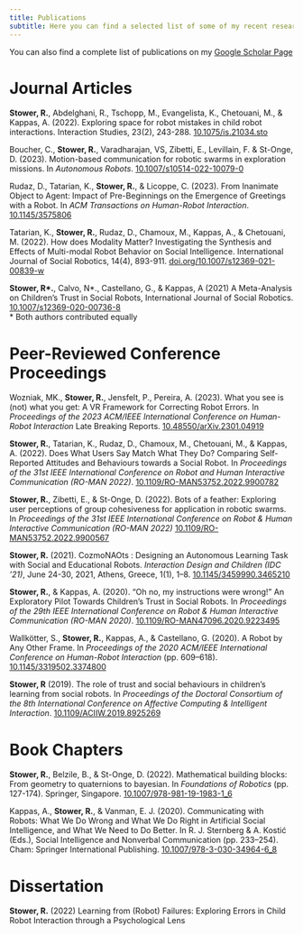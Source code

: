 ```yaml
---
title: Publications
subtitle: Here you can find a selected list of some of my recent research publications
---
```

You can also find a complete list of publications on my <a href ="https://scholar.google.com/citations?user=KpeioBgAAAAJ&hl=en">Google Scholar Page</a>

# Journal Articles
**Stower, R.**, Abdelghani, R., Tschopp, M., Evangelista, K., Chetouani, M., & Kappas, A. (2022). Exploring space for robot mistakes in child robot interactions. Interaction Studies, 23(2), 243-288. <a href="https://www.jbe-platform.com/content/journals/10.1075/is.21034.sto">10.1075/is.21034.sto</a>

Boucher, C., **Stower, R.**, Varadharajan, VS, Zibetti, E., Levillain, F. & St-Onge, D. (2023). Motion-based communication for robotic swarms in exploration missions. In *Autonomous Robots*. <a href="https://espace2.etsmtl.ca/id/eprint/25885/">10.1007/s10514-022-10079-0</a>

Rudaz, D., Tatarian, K., **Stower, R.**, & Licoppe, C. (2023). From Inanimate Object to Agent: Impact of Pre-Beginnings on the Emergence of Greetings with a Robot. In *ACM Transactions on Human-Robot Interaction*. <a href="https://doi.org/10.1145/3575806">10.1145/3575806</a>

Tatarian, K., **Stower, R.**, Rudaz, D., Chamoux, M., Kappas, A., & Chetouani, M. (2022). How does Modality Matter? Investigating the Synthesis and Effects of Multi-modal Robot Behavior on Social Intelligence. International Journal of Social Robotics, 14(4), 893-911. <a href="https://link.springer.com/article/10.1007/s12369-021-00839-w">doi.org/10.1007/s12369-021-00839-w</a>

**Stower, R\*.**, Calvo, N\*., Castellano, G., & Kappas, A (2021) A Meta-Analysis on Children’s Trust in Social Robots, International Journal of Social Robotics. <a href="https://link.springer.com/article/10.1007/s12369-020-00736-8">10.1007/s12369-020-00736-8</a> 
<br> \* Both authors contributed equally

# Peer-Reviewed Conference Proceedings
Wozniak, MK., **Stower, R.**, Jensfelt, P., Pereira, A. (2023). What you see is (not) what you get: A VR Framework for Correcting Robot Errors. In *Proceedings of the 2023 ACM/IEEE International Conference on Human-Robot Interaction* Late Breaking Reports. <a href="https://arxiv.org/abs/2301.04919">10.48550/arXiv.2301.04919</a>

**Stower, R.**, Tatarian, K., Rudaz, D., Chamoux, M., Chetouani, M., & Kappas, A. (2022). Does What Users Say Match What They Do? Comparing Self-Reported Attitudes and Behaviours towards a Social Robot. In *Proceedings of the 31st IEEE International Conference on Robot and Human Interactive Communication (RO-MAN 2022)*. <a href="https://ieeexplore.ieee.org/abstract/document/9900782">10.1109/RO-MAN53752.2022.9900782</a>

**Stower, R.**, Zibetti, E., & St-Onge, D. (2022). Bots of a feather: Exploring user perceptions of group cohesiveness for application in robotic swarms. In *Proceedings of the 31st IEEE International Conference on Robot & Human Interactive Communication (RO-MAN 2022)*  <a href="https://ieeexplore.ieee.org/abstract/document/9900567">10.1109/RO-MAN53752.2022.9900567</a> 

**Stower, R.** (2021). CozmoNAOts : Designing an Autonomous Learning Task with Social and Educational Robots. *Interaction Design and Children (IDC ’21)*, June 24-30, 2021, Athens, Greece, 1(1), 1–8. <a href="https://dl.acm.org/doi/10.1145/3459990.3465210">10.1145/3459990.3465210</a> 

**Stower, R.**, & Kappas, A. (2020). “Oh no, my instructions were wrong!” An Exploratory Pilot Towards Children’s Trust in Social Robots. In *Proceedings of the 29th IEEE International Conference on Robot & Human Interactive Communication (RO-MAN 2020)*. <a href="https://ieeexplore.ieee.org/document/9223495">10.1109/RO-MAN47096.2020.9223495</a> 

Wallkötter, S., **Stower, R.**, Kappas, A., & Castellano, G. (2020). A Robot by Any Other Frame. In *Proceedings of the 2020 ACM/IEEE International Conference on Human-Robot Interaction* (pp. 609–618). <a href="https://dl.acm.org/doi/10.1145/3319502.3374800">10.1145/3319502.3374800</a>

**Stower, R** (2019).  The role of trust and social behaviours in children’s learning from social robots.  In *Proceedings of the Doctoral Consortium of the 8th International Conference on Affective Computing & Intelligent Interaction*. <a href="https://ieeexplore.ieee.org/document/8925269">10.1109/ACIIW.2019.8925269</a> 

# Book Chapters
**Stower, R.**, Belzile, B., & St-Onge, D. (2022). Mathematical building blocks: From geometry to quaternions to bayesian. In *Foundations of Robotics* (pp. 127-174). Springer, Singapore. <a href="https://link.springer.com/chapter/10.1007/978-981-19-1983-1_6">10.1007/978-981-19-1983-1_6</a>

Kappas, A., **Stower, R.**, & Vanman, E. J. (2020). Communicating with Robots: What We Do Wrong and What We Do Right in Artificial Social Intelligence, and What We Need to Do Better. In R. J. Sternberg & A. Kostić (Eds.), Social Intelligence and Nonverbal Communication (pp. 233–254). Cham: Springer International Publishing. <a href="https://link.springer.com/chapter/10.1007/978-3-030-34964-6_8">10.1007/978-3-030-34964-6\_8</a>

# Dissertation
**Stower, R.** (2022) Learning from (Robot) Failures: Exploring Errors in Child Robot Interaction through a Psychological Lens <a href="https://opus.jacobs-university.de/frontdoor/index/index/docId/1106"></a>

